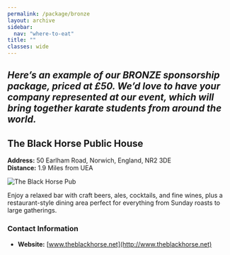 ```yaml
---
permalink: /package/bronze
layout: archive
sidebar:
  nav: "where-to-eat"
title: ""
classes: wide
---
```

*Here’s an example of our BRONZE sponsorship package, priced at £50. We’d love to have your company represented at our event, which will bring together karate students from around the world.*
---

## **The Black Horse Public House**  
**Address:** 50 Earlham Road, Norwich, England, NR2 3DE  
**Distance:** 1.9 Miles from UEA  

![The Black Horse Pub](../assets/images/BlackHorse.jpeg "The Black Horse Pub")

Enjoy a relaxed bar with craft beers, ales, cocktails, and fine wines, plus a restaurant-style dining area perfect for everything from Sunday roasts to large gatherings.

### **Contact Information**  
- **Website:** [www.theblackhorse.net](http://www.theblackhorse.net)  
